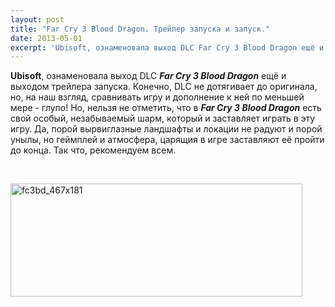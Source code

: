 ```yaml
---
layout: post
title: "Far Cry 3 Blood Dragon. Трейлер запуска и запуск."
date: 2013-05-01
excerpt: 'Ubisoft, ознаменовала выход DLC Far Cry 3 Blood Dragon ещё и выходом трейлера запуска. Конечно, DLC не дотягивает до оригинала, но, на наш взгляд, сравнивать игру и дополнение к ней по меньшей мере - глупо! Но, нельзя не отметить, что в Far Cry 3 Blood Dragon есть свой особый, незабываемый шарм, который и заставляет играть в эту игру. Да, порой вырвиглазные ландшафты и локации не радуют и порой унылы, но геймплей и атмосфера, царящия в игре заставляют её пройти до конца. Так что, рекомендуем всем.'
---
```


<strong>Ubisoft</strong>, ознаменовала выход DLC <em><strong>Far Cry 3 Blood Dragon</strong></em> ещё и выходом трейлера запуска. Конечно, DLC не дотягивает до оригинала, но, на наш взгляд, сравнивать игру и дополнение к ней по меньшей мере - глупо! Но, нельзя не отметить, что в <em><strong>Far Cry 3 Blood Dragon</strong></em> есть свой особый, незабываемый шарм, который и заставляет играть в эту игру. Да, порой вырвиглазные ландшафты и локации не радуют и порой унылы, но геймплей и атмосфера, царящия в игре заставляют её пройти до конца. Так что, рекомендуем всем.

&nbsp;

<a href="http://gamersoul.ru/wp-content/uploads/2013/04/fc3bd_467x181.jpg"><img class="size-full wp-image-1984 aligncenter" alt="fc3bd_467x181" src="http://gamersoul.ru/wp-content/uploads/2013/04/fc3bd_467x181.jpg" width="467" height="181" /></a>